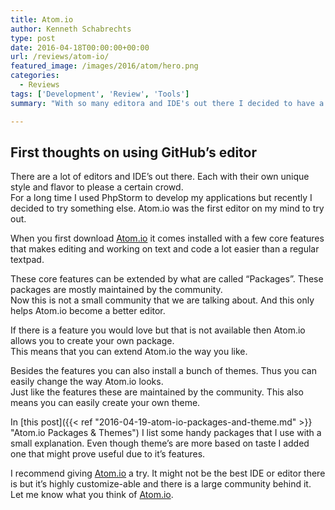 ```yaml
---
title: Atom.io
author: Kenneth Schabrechts
type: post
date: 2016-04-18T00:00:00+00:00
url: /reviews/atom-io/
featured_image: /images/2016/atom/hero.png
categories:
  - Reviews
tags: ['Development', 'Review', 'Tools']
summary: "With so many editora and IDE's out there I decided to have a look at Atom."

---
```

## First thoughts on using GitHub’s editor

There are a lot of editors and IDE’s out there. Each with their own unique style and flavor to please a certain crowd.  
For a long time I used PhpStorm to develop my applications but recently I decided to try something else. Atom.io was the first editor on my mind to try out.

When you first download [Atom.io](https://atom.io/ "Atom.io homepage") it comes installed with a few core features that makes editing and working on text and code a lot easier than a regular textpad.

These core features can be extended by what are called “Packages”. These packages are mostly maintained by the community.  
Now this is not a small community that we are talking about. And this only helps Atom.io become a better editor.

If there is a feature you would love but that is not available then Atom.io allows you to create your own package.  
This means that you can extend Atom.io the way you like.

Besides the features you can also install a bunch of themes. Thus you can easily change the way Atom.io looks.  
Just like the features these are maintained by the community. This also means you can easily create your own theme.

In [this post]({{< ref "2016-04-19-atom-io-packages-and-theme.md" >}} "Atom.io Packages & Themes") I list some handy packages that I use with a small explanation. Even though theme’s are more based on taste I added one that might prove useful due to it’s features.

I recommend giving [Atom.io](https://atom.io/ "Atom.io homepage") a try. It might not be the best IDE or editor there is but it’s highly customize-able and there is a large community behind it. Let me know what you think of [Atom.io](https://atom.io/ "Atom.io homepage").